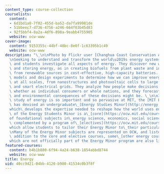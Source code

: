 ```yaml
---
content_type: course-collection
courselists:
  content:
  - 6d1bd1a8-7f02-455d-ba52-da7fa99981de
  - 51bbeec7-d736-4756-a246-664f03b45d83
  - 92f5bbf4-8a2a-4df6-898a-9eabb4755905
  website: ocw-www
cover-image:
  content: 9153355c-44bf-48bc-8e0f-1c63395b1c49
  website: ocw-www
description: "\_\n\nPhoto by Flickr user [Changhua Coast Conservation Action](http://www.flickr.com/photos/waders/).\n\
  \nSeeking to understand and transform the world\u2019s energy systems, MIT researchers\
  \ and students investigate all aspects of energy. They discover new ways of generating\
  \ and storing energy, as in creating biofuels from plant waste and in holding electricity\
  \ from renewable sources in cost-effective, high-capacity batteries. They create\
  \ models and design experiments to determine how we can improve energy efficiency\
  \ at all scales, from nanostructures and photovoltaic cells to large power plants\
  \ and smart electrical grids. They analyze how people make decisions about energy,\
  \ whether as individual consumers or whole nations, and they forecast what the social\
  \ and environmental consequences of these decisions might be. \_\n\nIn fact, the\
  \ study of energy is so important and so pervasive at MIT, the [MIT Energy Initiative](http://energy.mit.edu/)\
  \ has devised an undergraduate\_[Energy Studies Minor](http://energy.mit.edu/minor/)\_\
  which\_develops the expertise needed to reshape how the world uses energy. The heart\
  \ of the Energy Students Minor is a\_[core](https://ocw.mit.edu/courses/energy-courses/#EnergyMinorCoreCourses)\_\
  of foundational subjects in\_energy science, economics, social science, and technology/engineering;\
  \ complemented by a program of\_[electives](https://ocw.mit.edu/courses/energy-courses/#EnergyMinorElectiveCourses)\_\
  which allow students to tailor their Energy Minor to\_their particular interests.\n\
  \nMany of the Energy Minor subjects are represented on OCW, and listed below. In\
  \ addition to the core and elective courses, some\_[other energy courses](https://ocw.mit.edu/courses/energy-courses/#OtherEnergyCourses)\_\
  which are not officially part of the Energy Minor program are also listed."
featured-courses:
  content: b4b1b880-6f94-4a24-b638-1854abbd8744
  website: ocw-www
title: Energy
uid: 40cc9421-04bb-4120-b980-41534c0b3f8f
---
```

